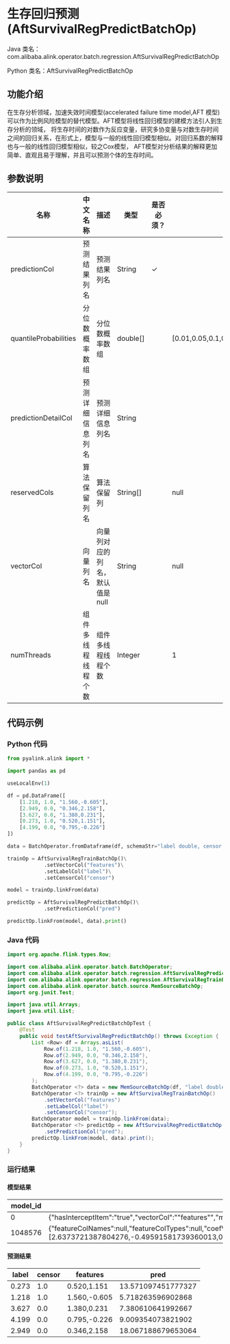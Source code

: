 # 生存回归预测 (AftSurvivalRegPredictBatchOp)
Java 类名：com.alibaba.alink.operator.batch.regression.AftSurvivalRegPredictBatchOp

Python 类名：AftSurvivalRegPredictBatchOp


## 功能介绍

在生存分析领域，加速失效时间模型(accelerated failure time model,AFT 模型)可以作为比例风险模型的替代模型。AFT模型将线性回归模型的建模方法引人到生存分析的领域， 将生存时间的对数作为反应变量，研究多协变量与对数生存时间之间的回归关系，在形式上，模型与一般的线性回归模型相似。对回归系数的解释也与一般的线性回归模型相似，较之Cox模型， AFT模型对分析结果的解释更加简单、直观且易于理解，并且可以预测个体的生存时间。
## 参数说明
| 名称 | 中文名称 | 描述 | 类型 | 是否必须？ | 默认值 |
| --- | --- | --- | --- | --- | --- |
| predictionCol | 预测结果列名 | 预测结果列名 | String | ✓ |  |
| quantileProbabilities | 分位数概率数组 | 分位数概率数组 | double[] |  | [0.01,0.05,0.1,0.25,0.5,0.75,0.9,0.95,0.99] |
| predictionDetailCol | 预测详细信息列名 | 预测详细信息列名 | String |  |  |
| reservedCols | 算法保留列名 | 算法保留列 | String[] |  | null |
| vectorCol | 向量列名 | 向量列对应的列名，默认值是null | String |  | null |
| numThreads | 组件多线程线程个数 | 组件多线程线程个数 | Integer |  | 1 |



## 代码示例
### Python 代码
```python
from pyalink.alink import *

import pandas as pd

useLocalEnv(1)

df = pd.DataFrame([
    [1.218, 1.0, "1.560,-0.605"],
    [2.949, 0.0, "0.346,2.158"],
    [3.627, 0.0, "1.380,0.231"],
    [0.273, 1.0, "0.520,1.151"],
    [4.199, 0.0, "0.795,-0.226"]
])

data = BatchOperator.fromDataframe(df, schemaStr="label double, censor double, features string")

trainOp = AftSurvivalRegTrainBatchOp()\
            .setVectorCol("features")\
            .setLabelCol("label")\
            .setCensorCol("censor")

model = trainOp.linkFrom(data)

predictOp = AftSurvivalRegPredictBatchOp()\
            .setPredictionCol("pred")

predictOp.linkFrom(model, data).print()
```
### Java 代码
```java
import org.apache.flink.types.Row;

import com.alibaba.alink.operator.batch.BatchOperator;
import com.alibaba.alink.operator.batch.regression.AftSurvivalRegPredictBatchOp;
import com.alibaba.alink.operator.batch.regression.AftSurvivalRegTrainBatchOp;
import com.alibaba.alink.operator.batch.source.MemSourceBatchOp;
import org.junit.Test;

import java.util.Arrays;
import java.util.List;

public class AftSurvivalRegPredictBatchOpTest {
	@Test
	public void testAftSurvivalRegPredictBatchOp() throws Exception {
		List <Row> df = Arrays.asList(
			Row.of(1.218, 1.0, "1.560,-0.605"),
			Row.of(2.949, 0.0, "0.346,2.158"),
			Row.of(3.627, 0.0, "1.380,0.231"),
			Row.of(0.273, 1.0, "0.520,1.151"),
			Row.of(4.199, 0.0, "0.795,-0.226")
		);
		BatchOperator <?> data = new MemSourceBatchOp(df, "label double, censor double, features string");
		BatchOperator <?> trainOp = new AftSurvivalRegTrainBatchOp()
			.setVectorCol("features")
			.setLabelCol("label")
			.setCensorCol("censor");
		BatchOperator model = trainOp.linkFrom(data);
		BatchOperator <?> predictOp = new AftSurvivalRegPredictBatchOp()
			.setPredictionCol("pred");
		predictOp.linkFrom(model, data).print();
	}
}
```

### 运行结果

#### 模型结果

| model_id   | model_info | label_value |
| --- | --- | --- |
| 0          | {"hasInterceptItem":"true","vectorCol":"\"features\"","modelName":"\"AFTSurvivalRegTrainBatchOp\"","labelCol":null,"linearModelType":"\"AFT\"","vectorSize":"3"} | NULL        |
| 1048576    | {"featureColNames":null,"featureColTypes":null,"coefVector":{"data":[2.6373721387804276,-0.49591581739360013,0.19847648151323818,1.5469720551612485]},"coefVectors":null} | NULL        |

#### 预测结果
| label      | censor     | features   | pred       |
| --- | --- | --- | --- |
| 0.273      | 1.0        | 0.520,1.151 | 13.571097451777327 |
| 1.218      | 1.0        | 1.560,-0.605 | 5.718263596902868 |
| 3.627      | 0.0        | 1.380,0.231 | 7.380610641992667 |
| 4.199      | 0.0        | 0.795,-0.226 | 9.009354073821902 |
| 2.949      | 0.0        | 0.346,2.158 | 18.067188679653064 |
